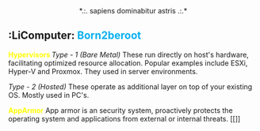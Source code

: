 <center>*.:. sapiens dominabitur astris .:.* </center>



## :LiComputer: <font color="#00b0f0">Born2beroot</font>

<font color="#ffff00"><b>Hypervisors </b></font>
*Type - 1 (Bare Metal)*
These run directly on host's hardware, facilitating optimized resource allocation. Popular examples include ESXi, Hyper-V and Proxmox. They used in server environments. 

*Type - 2 (Hosted)*
These operate as additional layer on top of your existing OS. Mostly used in PC's. 

<font color="#ffff00"><b>AppArmor</b></font>
App armor is an security system, proactively protects the operating system and applications from external or internal threats. 
 [[]]
